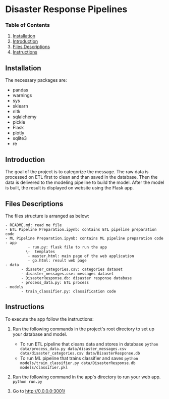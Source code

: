 # Disaster Response Pipelines


### Table of Contents

1. [Installation](#installation)
2. [Introduction](#introduction)
3. [Files Descriptions](#files)
4. [Instructions](#instructions)

## Installation <a name="installation"></a>

The necessary packages are:
- pandas
- warnings
- sys
- sklearn
- nltk
- sqlalchemy
- pickle
- Flask
- plotly
- sqlite3
- re


## Introduction<a name = "introduction"></a>
The goal of the project is to categorize the message.
The raw data is processed on ETL first to clean and than saved in the database. Then the data is delivered to the modeling pipeline to build the model. After the model is built, the result is displayed on website using the Flask app.
 
 
 
## Files Descriptions <a name="files"></a>

The files structure is arranged as below:

	- README.md: read me file
	- ETL Pipeline Preparation.ipynb: contains ETL pipeline preparation code
	- ML Pipeline Preparation.ipynb: contains ML pipeline preparation code
	- app
              - run.py: flask file to run the app
             \-  templates
	          - master.html: main page of the web application 
	          - go.html: result web page
	- data
	       - disaster_categories.csv: categories dataset
	       - disaster_messages.csv: messages dataset
	       - DisasterResponse.db: disaster response database
	       - process_data.py: ETL process
	- models
	       - train_classifier.py: classification code

## Instructions <a name="instructions"></a>

To execute the app follow the instructions:
1. Run the following commands in the project's root directory to set up your database and model.

    - To run ETL pipeline that cleans data and stores in database
        `python data/process_data.py data/disaster_messages.csv data/disaster_categories.csv data/DisasterResponse.db`
    - To run ML pipeline that trains classifier and saves
        `python models/train_classifier.py data/DisasterResponse.db models/classifier.pkl`

2. Run the following command in the app's directory to run your web app.
    `python run.py`

3. Go to http://0.0.0.0:3001/

